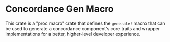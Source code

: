 # Concordance Gen Macro
This crate is a "proc macro" crate that defines the `generate!` macro that can be used to generate a concordance component's core traits and wrapper implementations for a better, higher-level developer experience.